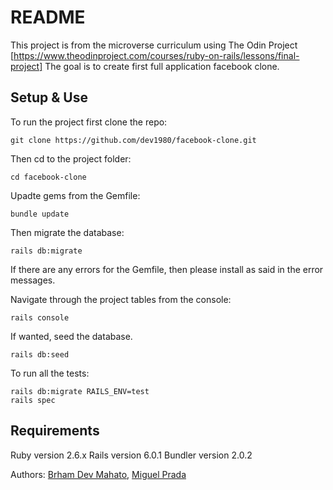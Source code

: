 # README

This project is from the microverse curriculum using The Odin Project
[https://www.theodinproject.com/courses/ruby-on-rails/lessons/final-project]
The goal is to create first full application facebook clone.


## Setup & Use
To run the project first clone the repo:

```
git clone https://github.com/dev1980/facebook-clone.git

```
Then cd to the project folder:
```
cd facebook-clone
```

Upadte gems from the Gemfile:
```
bundle update
```

Then migrate the database:
```
rails db:migrate
```
If there are any errors for the Gemfile, then please install as said in the error messages.

Navigate through the project tables from the console:
```
rails console
```
If wanted, seed the database.
```
rails db:seed
```

To run all the tests:
```
rails db:migrate RAILS_ENV=test
rails spec
```

## Requirements
Ruby version 2.6.x
Rails version 6.0.1
Bundler version 2.0.2

Authors: [Brham Dev Mahato](https://github.com/dev1980),  [Miguel Prada](https://github.com/mapra99)
